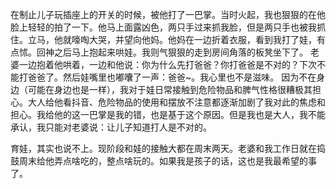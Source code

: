 ﻿---
Title: 一巴掌引起的反思--育娃
Date: 2020-07-22 
Tags:
    - "巴掌"
    - '焦虑'
    - '育娃'
categories: ["essay"]
---

在制止儿子玩插座上的开关的时候，被他打了一巴掌。当时火起，我也狠狠的在他脸上轻轻的拍了一下。他马上面露凶色，两只手过来抓我脸，但是两只手也被我抓住。立马，他就嚎啕大哭，并望向他妈。他妈在一边折着衣服，看到我打了娃，有点怵。回神之后马上抱起来哄娃。我则气狠狠的走到房间角落的板凳坐下了。
老婆一边抱着他哄着，一边和他说：你为什么先打爸爸？你打爸爸是不对的？下次不能打爸爸了。然后娃嘴里也嘟囔了一声：爸爸~。我心里也不是滋味。
因为不在身边（可能在身边也是一样），我对于娃日常接触到危险物品和脾气性格很糟极其担心。大人给他看抖音、危险物品的使用和摆放不注意都逐渐加剧了我对此的焦虑和担心。我给他的这一巴掌是我的错，也是基于这个原因。但是我也是大人，我不能承认，我只能对老婆说：让儿子知道打人是不对的。

育娃，其实也说不上。现阶段和娃的接触大都在周末两天。老婆和我工作日就在捣鼓周末给他弄点啥吃的，整点啥玩的。如果我是孩子的话，这也是我最希望的事了。